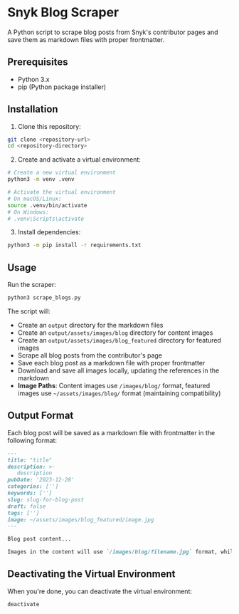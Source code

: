 # Snyk Blog Scraper

A Python script to scrape blog posts from Snyk's contributor pages and save them as markdown files with proper frontmatter.

## Prerequisites

- Python 3.x
- pip (Python package installer)

## Installation

1. Clone this repository:
```bash
git clone <repository-url>
cd <repository-directory>
```

2. Create and activate a virtual environment:
```bash
# Create a new virtual environment
python3 -m venv .venv

# Activate the virtual environment
# On macOS/Linux:
source .venv/bin/activate
# On Windows:
# .venv\Scripts\activate
```

3. Install dependencies:
```bash
python3 -m pip install -r requirements.txt
```

## Usage

Run the scraper:
```bash
python3 scrape_blogs.py
```

The script will:
- Create an `output` directory for the markdown files
- Create an `output/assets/images/blog` directory for content images
- Create an `output/assets/images/blog_featured` directory for featured images
- Scrape all blog posts from the contributor's page
- Save each blog post as a markdown file with proper frontmatter
- Download and save all images locally, updating the references in the markdown
- **Image Paths**: Content images use `/images/blog/` format, featured images use `~/assets/images/blog/` format (maintaining compatibility)

## Output Format

Each blog post will be saved as a markdown file with frontmatter in the following format:

```markdown
---
title: "title"
description: >-
   description
pubDate: '2023-12-28'
categories: ['']
keywords: ['']
slug: slug-for-blog-post
draft: false
tags: ['']
image: ~/assets/images/blog_featured/image.jpg
---

Blog post content...

Images in the content will use `/images/blog/filename.jpg` format, while the frontmatter image field uses `~/assets/images/blog/filename.jpg` (maintaining compatibility with existing systems).
```

## Deactivating the Virtual Environment

When you're done, you can deactivate the virtual environment:
```bash
deactivate
``` 